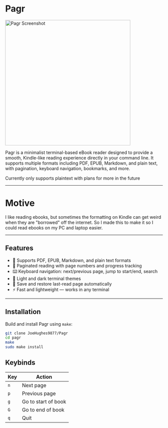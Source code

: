 # Pagr
<img src="https://github.com/user-attachments/assets/652b2e0c-9bbd-4cad-83a2-1027f5c1ed76" alt="Pagr Screenshot" width="400" />

Pagr is a minimalist terminal-based eBook reader designed to provide a smooth, Kindle-like reading experience directly in your command line. It supports multiple formats including PDF, EPUB, Markdown, and plain text, with pagination, keyboard navigation, bookmarks, and more.

Currently only supports plaintext with plans for more in the future

---
# Motive

I like reading ebooks, but sometimes the formatting on Kindle can get weird when they are "borrowed" off the internet. So I made this to make it so I could read ebooks on my PC and laptop easier.

---

## Features

- 📄 Supports PDF, EPUB, Markdown, and plain text formats  
- 🔖 Paginated reading with page numbers and progress tracking  
- ⌨️ Keyboard navigation: next/previous page, jump to start/end, search  
- 🎨 Light and dark terminal themes  
- 💾 Save and restore last-read page automatically  
- ⚡ Fast and lightweight — works in any terminal  

---

## Installation

Build and install Pagr using `make`:

```bash
git clone JoeHughes9877/Pagr
cd pagr
make
sudo make install

```
## Keybinds

| Key | Action                |
|-----|-----------------------|
| `n` | Next page             |
| `p` | Previous page         |
| `g` | Go to start of book   |
| `G` | Go to end of book     |
| `q` | Quit                  |

